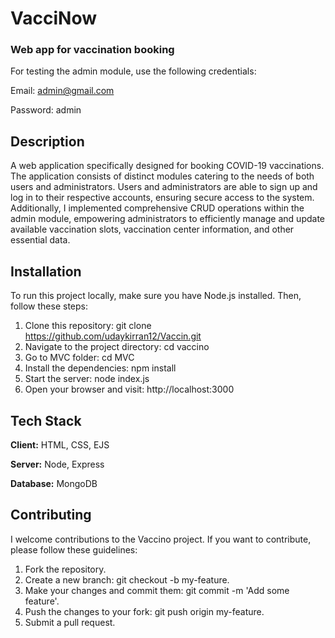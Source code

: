 
# VacciNow

### Web app for vaccination booking

For testing the admin module, use the following credentials:
 
Email: admin@gmail.com

Password: admin



## Description
A web application specifically designed for booking COVID-19 vaccinations. The application consists of distinct modules catering to the needs of both users and administrators. Users and administrators are able to sign up and log in to their respective accounts, ensuring secure access to the system. Additionally, I implemented comprehensive CRUD operations within the admin module, empowering administrators to efficiently manage and update available vaccination slots, vaccination center information, and other essential data.

## Installation
To run this project locally, make sure you have Node.js installed. Then, follow these steps:

1) Clone this repository: git clone https://github.com/udaykirran12/Vaccin.git
2) Navigate to the project directory: cd vaccino
3) Go to MVC folder: cd MVC
3) Install the dependencies: npm install
4) Start the server: node index.js
4) Open your browser and visit: http://localhost:3000
## Tech Stack

**Client:** HTML, CSS, EJS

**Server:** Node, Express

**Database:** MongoDB


## Contributing
I welcome contributions to the Vaccino project. If you want to contribute, please follow these guidelines:

1) Fork the repository.
2) Create a new branch: git checkout -b my-feature.
3) Make your changes and commit them: git commit -m 'Add some feature'.
4) Push the changes to your fork: git push origin my-feature.
5) Submit a pull request.
